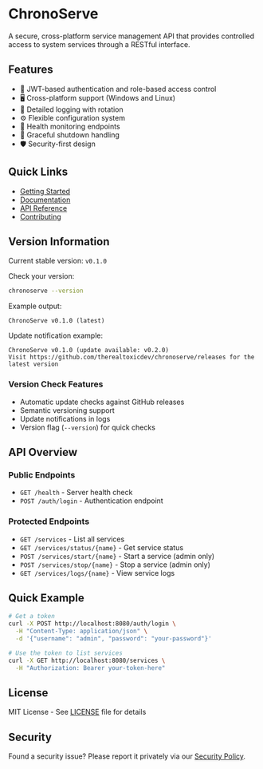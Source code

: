 # ChronoServe

A secure, cross-platform service management API that provides controlled access to system services through a RESTful interface.

## Features

- 🔐 JWT-based authentication and role-based access control
- 🖥️ Cross-platform support (Windows and Linux)
- 📝 Detailed logging with rotation
- ⚙️ Flexible configuration system
- 🚦 Health monitoring endpoints
- 🔄 Graceful shutdown handling
- 🛡️ Security-first design

## Quick Links

- [Getting Started](./docs/GETTING_STARTED.md)
- [Documentation](./docs/BREAKDOWN.md)
- [API Reference](./docs/API_USAGE.md)
- [Contributing](./CONTRIBUTING.md)

## Version Information

Current stable version: `v0.1.0`

Check your version:
```bash
chronoserve --version
```

Example output:
```
ChronoServe v0.1.0 (latest)
```

Update notification example:
```
ChronoServe v0.1.0 (update available: v0.2.0)
Visit https://github.com/therealtoxicdev/chronoserve/releases for the latest version
```

### Version Check Features
- Automatic update checks against GitHub releases
- Semantic versioning support
- Update notifications in logs
- Version flag (`--version`) for quick checks

## API Overview

### Public Endpoints
- `GET /health` - Server health check
- `POST /auth/login` - Authentication endpoint

### Protected Endpoints
- `GET /services` - List all services
- `GET /services/status/{name}` - Get service status
- `POST /services/start/{name}` - Start a service (admin only)
- `POST /services/stop/{name}` - Stop a service (admin only)
- `GET /services/logs/{name}` - View service logs

## Quick Example

```bash
# Get a token
curl -X POST http://localhost:8080/auth/login \
  -H "Content-Type: application/json" \
  -d '{"username": "admin", "password": "your-password"}'

# Use the token to list services
curl -X GET http://localhost:8080/services \
  -H "Authorization: Bearer your-token-here"
```

## License

MIT License - See [LICENSE](./LICENSE) file for details

## Security

Found a security issue? Please report it privately via our [Security Policy](./SECURITY.md).